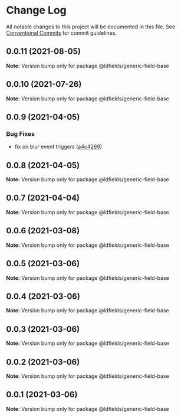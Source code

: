 # Change Log

All notable changes to this project will be documented in this file.
See [Conventional Commits](https://conventionalcommits.org) for commit guidelines.

## 0.0.11 (2021-08-05)

**Note:** Version bump only for package @ldfields/generic-field-base





## 0.0.10 (2021-07-26)

**Note:** Version bump only for package @ldfields/generic-field-base





## 0.0.9 (2021-04-05)


### Bug Fixes

* fix on blur event triggers ([a4c4269](https://github.com/schimatos/LDfields/commit/a4c42696fcfaec2c0fe1dfa180a9b059cddbe27c))





## 0.0.8 (2021-04-05)

**Note:** Version bump only for package @ldfields/generic-field-base





## 0.0.7 (2021-04-04)

**Note:** Version bump only for package @ldfields/generic-field-base





## 0.0.6 (2021-03-08)

**Note:** Version bump only for package @ldfields/generic-field-base





## 0.0.5 (2021-03-06)

**Note:** Version bump only for package @ldfields/generic-field-base





## 0.0.4 (2021-03-06)

**Note:** Version bump only for package @ldfields/generic-field-base





## 0.0.3 (2021-03-06)

**Note:** Version bump only for package @ldfields/generic-field-base





## 0.0.2 (2021-03-06)

**Note:** Version bump only for package @ldfields/generic-field-base





## 0.0.1 (2021-03-06)

**Note:** Version bump only for package @ldfields/generic-field-base
